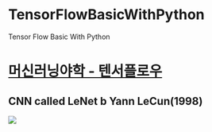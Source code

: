# TensorFlowBasicWithPython
Tensor Flow Basic With Python

# [머신러닝야학 - 텐서플로우](https://github.com/blackdew/ml-tensorflow)

## CNN called LeNet b Yann LeCun(1998)
<img src="https://miro.medium.com/max/1400/1*PXworfAP2IombUzBsDMg7Q.png">
